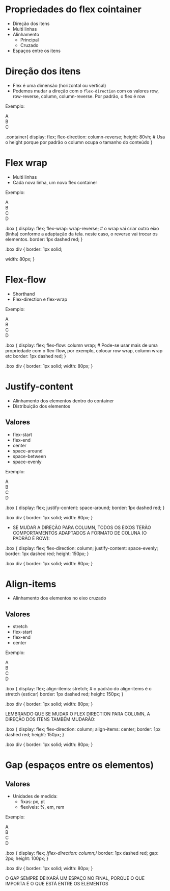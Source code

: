 # Propriedades do flex cointainer

* Direção dos itens
* Multi linhas
* Alinhamento
    * Principal
    * Cruzado
* Espaços entre os itens


# Direção dos itens

- Flex é uma dimensão (horizontal ou vertical)
- Podemos mudar a direção com o `flex-direction` com os valores row, row-reverse, column, column-reverse. Por padrão, o flex é row

Exemplo:

<div class="container">
    <div class="item">A</div>
    <div class="item">B</div>
    <div class="item">C</div>
</div>

.container{
  display: flex;
  flex-direction: column-reverse;
  height: 80vh; # Usa o height porque por padrão o column ocupa o tamanho do conteúdo
}

# Flex wrap

- Multi linhas
- Cada nova linha, um novo flex container

Exemplo:

<div class="box">
  <div class="item">A</div>
  <div class="item">B</div>
  <div class="item">C</div>
  <div class="item">D</div>
</div>

.box {
  display: flex;
  flex-wrap: wrap-reverse; # o wrap vai criar outro eixo (linha) conforme a adaptação da tela. neste caso, o reverse vai trocar os elementos.
  border: 1px dashed red;
}

.box div {
  border: 1px solid;
  
  width: 80px;
}

# Flex-flow

- Shorthand
- Flex-direction e flex-wrap

Exemplo:

<div class="box">
  <div class="item">A</div>
  <div class="item">B</div>
  <div class="item">C</div>
  <div class="item">D</div>
</div>

.box {
  display: flex;
  flex-flow: column wrap; # Pode-se usar mais de uma propriedade com o flex-flow, por exemplo, colocar row wrap, column wrap etc
  border: 1px dashed red;
}

.box div {
  border: 1px solid;
  width: 80px;
}

# Justify-content

- Alinhamento dos elementos dentro do container
- Distribuição dos elementos

## Valores

- flex-start
- flex-end
- center
- space-around
- space-between
- space-evenly

Exemplo:

<div class="box">
  <div class="item">A</div>
  <div class="item">B</div>
  <div class="item">C</div>
  <div class="item">D</div>
</div>

.box {
  display: flex;
  justify-content: space-around;
  border: 1px dashed red;
}

.box div {
  border: 1px solid;
  width: 80px;
}

* SE MUDAR A DIREÇÃO PARA COLUMN, TODOS OS EIXOS TERÃO COMPORTAMENTOS ADAPTADOS A FORMATO DE COLUNA (O PADRÃO É ROW):

.box {
  display: flex;
  flex-direction: column;
  justify-content: space-evenly;
  border: 1px dashed red;
  height: 150px;
}

.box div {
  border: 1px solid;
  width: 80px;
}


# Align-items

- Alinhamento dos elementos no eixo cruzado

## Valores

- stretch
- flex-start
- flex-end
- center

Exemplo:

<div class="box">
  <div class="item">A</div>
  <div class="item">B</div>
  <div class="item">C</div>
  <div class="item">D</div>
</div>

.box {
  display: flex;
  align-items: stretch; # o padrão do align-items é o stretch (esticar)
  border: 1px dashed red;
  height: 150px;
}

.box div {
  border: 1px solid;
  width: 80px;
}

LEMBRANDO QUE SE MUDAR O FLEX DIRECTION PARA COLUMN, A DIREÇÃO DOS ITENS TAMBÉM MUDARÃO:

.box {
  display: flex;
  flex-direction: column;
  align-items: center;
  border: 1px dashed red;
  height: 150px;
}

.box div {
  border: 1px solid;
  width: 80px;
}

# Gap (espaços entre os elementos)

## Valores

- Unidades de medida:
    - fixas: px, pt
    - flexíveis: %, em, rem

Exemplo:

<div class="box">
  <div class="item">A</div>
  <div class="item">B</div>
  <div class="item">C</div>
  <div class="item">D</div>
</div>

.box {
  display: flex;
  /*flex-direction: column;*/
  border: 1px dashed red;
  gap: 2px;
  height: 100px;
}

.box div {
  border: 1px solid;
  width: 80px;
}

O GAP SEMPRE DEIXARÁ UM ESPAÇO NO FINAL, PORQUE O QUE IMPORTA É O QUE ESTÁ ENTRE OS ELEMENTOS

